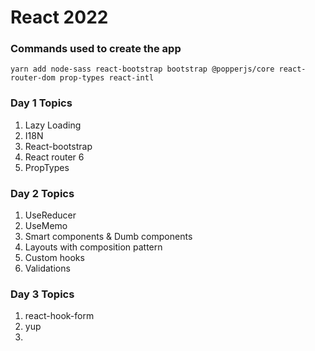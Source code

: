 # React 2022
### Commands used to create the app

```yarn add node-sass react-bootstrap bootstrap @popperjs/core react-router-dom prop-types react-intl```

### Day 1 Topics

1. Lazy Loading
2. I18N
3. React-bootstrap
4. React router 6
5. PropTypes

### Day 2 Topics

1. UseReducer
2. UseMemo
3. Smart components & Dumb components
4. Layouts with composition pattern
5. Custom hooks
6. Validations


### Day 3 Topics

1. react-hook-form
2. yup
3. 

